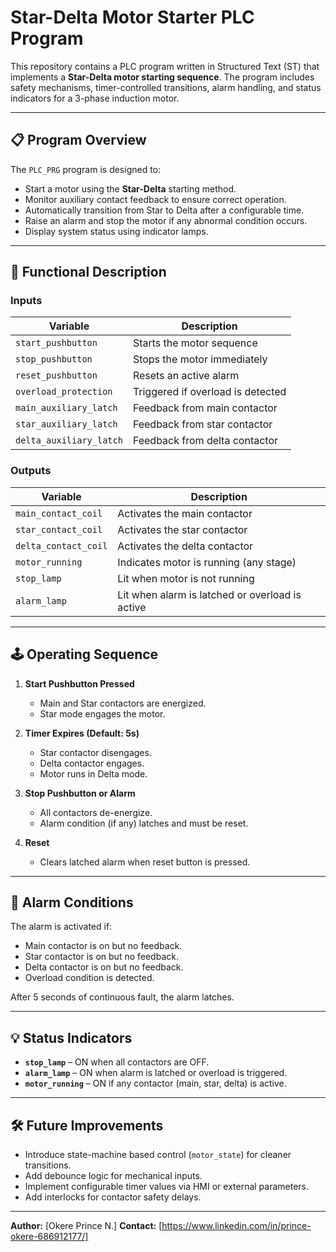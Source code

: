 # Star-Delta Motor Starter PLC Program

This repository contains a PLC program written in Structured Text (ST) that implements a **Star-Delta motor starting sequence**. The program includes safety mechanisms, timer-controlled transitions, alarm handling, and status indicators for a 3-phase induction motor.

---

## 📋 Program Overview

The `PLC_PRG` program is designed to:

- Start a motor using the **Star-Delta** starting method.
- Monitor auxiliary contact feedback to ensure correct operation.
- Automatically transition from Star to Delta after a configurable time.
- Raise an alarm and stop the motor if any abnormal condition occurs.
- Display system status using indicator lamps.

---

## 🔧 Functional Description

### **Inputs**

| Variable | Description |
|----------|-------------|
| `start_pushbutton` | Starts the motor sequence |
| `stop_pushbutton` | Stops the motor immediately |
| `reset_pushbutton` | Resets an active alarm |
| `overload_protection` | Triggered if overload is detected |
| `main_auxiliary_latch` | Feedback from main contactor |
| `star_auxiliary_latch` | Feedback from star contactor |
| `delta_auxiliary_latch` | Feedback from delta contactor |

### **Outputs**

| Variable | Description |
|----------|-------------|
| `main_contact_coil` | Activates the main contactor |
| `star_contact_coil` | Activates the star contactor |
| `delta_contact_coil` | Activates the delta contactor |
| `motor_running` | Indicates motor is running (any stage) |
| `stop_lamp` | Lit when motor is not running |
| `alarm_lamp` | Lit when alarm is latched or overload is active |

---

## 🕹️ Operating Sequence

1. **Start Pushbutton Pressed**
   - Main and Star contactors are energized.
   - Star mode engages the motor.

2. **Timer Expires (Default: 5s)**
   - Star contactor disengages.
   - Delta contactor engages.
   - Motor runs in Delta mode.

3. **Stop Pushbutton or Alarm**
   - All contactors de-energize.
   - Alarm condition (if any) latches and must be reset.

4. **Reset**
   - Clears latched alarm when reset button is pressed.

---

## 🚨 Alarm Conditions

The alarm is activated if:

- Main contactor is on but no feedback.
- Star contactor is on but no feedback.
- Delta contactor is on but no feedback.
- Overload condition is detected.

After 5 seconds of continuous fault, the alarm latches.

---

## 💡 Status Indicators

- **`stop_lamp`** – ON when all contactors are OFF.
- **`alarm_lamp`** – ON when alarm is latched or overload is triggered.
- **`motor_running`** – ON if any contactor (main, star, delta) is active.

---

## 🛠️ Future Improvements

- Introduce state-machine based control (`motor_state`) for cleaner transitions.
- Add debounce logic for mechanical inputs.
- Implement configurable timer values via HMI or external parameters.
- Add interlocks for contactor safety delays.

---

**Author:** [Okere Prince N.]
**Contact:** [https://www.linkedin.com/in/prince-okere-686912177/]